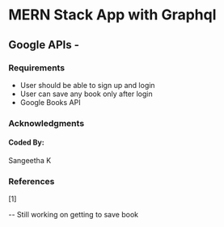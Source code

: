 # MERN Stack App with Graphql
## Google APIs -

### Requirements
- User should be able to sign up and login
- User can save any book only after login
- Google Books API

### Acknowledgments


####  Coded By: 
Sangeetha K

### References
[1] 



-- Still working on getting to save book

